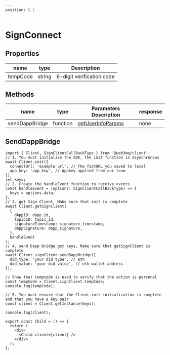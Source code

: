 ```yaml
---
position: 5.1
---
```


# SignConnect

## Properties

| name     | type   | Description               |
| -------- | ------ | ------------------------- |
| tempCode | string | 6-digit verification code |

## Methods

| name           | type     | Parameters Description                                                | response |
| -------------- | -------- | --------------------------------------------------------------------- | -------- |
| sendDappBridge | function | [getUserInfoParams](/docs/Ethos-SDK/JS-SDK/types/#getuserinfoparams) | none     |

## SendDappBridge

```tsx
import { Client, SignClientCallBackType } from '@web3mq/client';
// 1. You must initialize the SDK, the init function is asynchronous
await Client.init({
  connectUrl: 'example url', // The fastURL you saved to local
  app_key: 'app_key', // Appkey applied from our team
});
let keys;
// 2. Create the handleEvent function to receive events
const handleEvent = (options: SignClientCallBackType) => {
  keys = options.data;
};
// 3. get Sign Client, Make sure that init is complete
await Client.getSignClient(
  {
    dAppID: dapp_id,
    topicID: topic_id,
    signatureTimestamp: signature_timestamp,
    dAppSignature: dapp_signature,
  },
  handleEvent
);
// 4. send Dapp Bridge get keys, Make sure that getSignClient is complete
await Client.signClient.sendDappBridge({
  did_type: 'your did type', // eth
  did_value: 'your did value', // eth wallet address
});

// Show that tempcode is used to verify that the action is personal
const tempCode = Client.signClient.tempCode;
console.log(tempCode);

// 5. You must ensure that the Client.init initialization is complete and that you have a key pair
const client = Client.getInstance(keys);

console.log(client);

export const Child = () => {
  return (
    <div>
      <Child client={client} />
    </div>
  );
};
```
